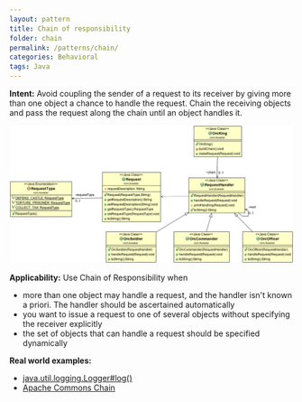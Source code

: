 ```yaml
---
layout: pattern
title: Chain of responsibility
folder: chain
permalink: /patterns/chain/
categories: Behavioral
tags: Java
---
```


**Intent:** Avoid coupling the sender of a request to its receiver by giving
more than one object a chance to handle the request. Chain the receiving
objects and pass the request along the chain until an object handles it.

![alt text](./chain/etc/chain_1.png "Chain of Responsibility")

**Applicability:** Use Chain of Responsibility when

* more than one object may handle a request, and the handler isn't known a priori. The handler should be ascertained automatically
* you want to issue a request to one of several objects without specifying the receiver explicitly
* the set of objects that can handle a request should be specified dynamically

**Real world examples:**

* [java.util.logging.Logger#log()](http://docs.oracle.com/javase/8/docs/api/java/util/logging/Logger.html#log%28java.util.logging.Level,%20java.lang.String%29)
* [Apache Commons Chain](https://commons.apache.org/proper/commons-chain/index.html)
